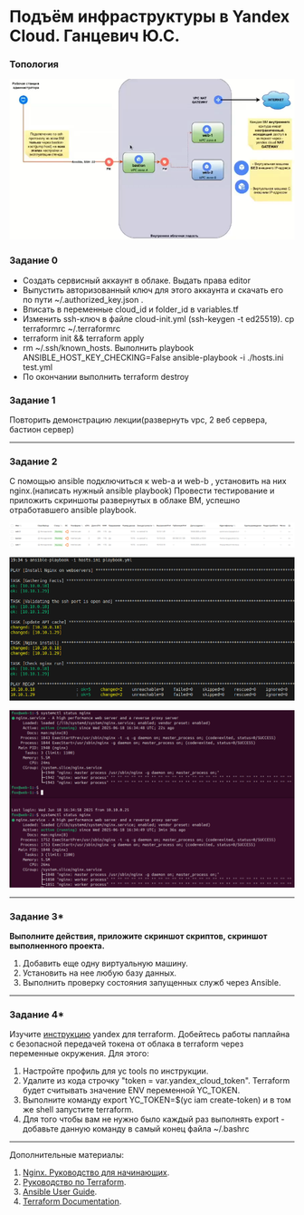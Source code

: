 # Подъём инфраструктуры в Yandex Cloud. Ганцевич Ю.С.
### Топология
![topology](topology.png)

### Задание 0
- Создать сервисный аккаунт в облаке. Выдать права editor
- Выпустить авторизованный ключ для этого аккаунта и скачать его по пути ~/.authorized_key.json .
- Вписать в переменные cloud_id и folder_id в variables.tf
- Изменить ssh-ключ в файле cloud-init.yml (ssh-keygen -t ed25519). cp terraformrc ~/.terraformrc
- terraform init && terraform apply
- rm ~/.ssh/known_hosts. Выполнить playbook ANSIBLE_HOST_KEY_CHECKING=False ansible-playbook -i ./hosts.ini test.yml
- По окончании выполнить terraform destroy

### Задание 1 

Повторить демонстрацию лекции(развернуть vpc, 2 веб сервера, бастион сервер)

---
### Задание 2 

С помощью ansible подключиться к web-a и web-b , установить на них nginx.(написать нужный ansible playbook)
Провести тестирование и приложить скриншоты развернутых в облаке ВМ, успешно отработавшего ansible playbook. 

![VMS](VMs.png)

![ansible](ansible_result.png)

![nginx](nginx.png)

---
### Задание 3*

**Выполните действия, приложите скриншот скриптов, скриншот выполненного проекта.**

1. Добавить еще одну виртуальную машину. 
2. Установить на нее любую базу данных. 
3. Выполнить проверку состояния запущенных служб через Ansible.

--- 
### Задание 4*
Изучите [инструкцию](https://cloud.yandex.ru/docs/tutorials/infrastructure-management/terraform-quickstart) yandex для terraform.
Добейтесь работы паплайна с безопасной передачей токена от облака в terraform через переменные окружения. Для этого:

1. Настройте профиль для yc tools по инструкции.
2. Удалите из кода строчку "token = var.yandex_cloud_token". Terraform будет считывать значение ENV переменной YC_TOKEN.
3. Выполните команду export YC_TOKEN=$(yc iam create-token) и в том же shell запустите terraform.
4. Для того чтобы вам не нужно было каждый раз выполнять export - добавьте данную команду в самый конец файла ~/.bashrc

---

Дополнительные материалы: 

1. [Nginx. Руководство для начинающих](https://nginx.org/ru/docs/beginners_guide.html). 
2. [Руководство по Terraform](https://registry.terraform.io/providers/yandex-cloud/yandex/latest/doc). 
3. [Ansible User Guide](https://docs.ansible.com/ansible/latest/user_guide/index.html).
1. [Terraform Documentation](https://www.terraform.io/docs/index.html).